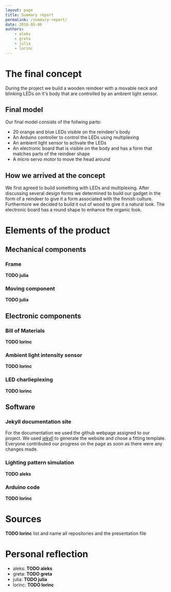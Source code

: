 ```yaml
---
layout: page
title: Summary report
permalink: /summary-report/
date: 2018-05-06
authors:
    - aleks
    - greta
    - julia
    - lorinc
---
```


The final concept
=================

During the project we build a wooden reindeer with a movable neck and blinking LEDs on it's body that are controlled by an ambient light sensor.

## Final model 
Our final model consists of the follwing parts:
* 20 orange and blue LEDs visible on the reindeer's body
* An Arduino controller to control the LEDs using multiplexing 
* An ambient light sensor to activate the LEDs
* An electronic board that is visible on the body and has a form that matches parts of the reindeer shape
* A micro servo motor to move the head around

## How we arrived at the concept
We first agreed to build something with LEDs and multiplexing. After discussing several design forms we determined to build our gadget in the form of a reindeer to give it a form associated with the finnish culture. Furthermore we decided to build it out of wood to give it a natural look. The electronic board has a round shape to enhance the organic look.

Elements of the product
====================

Mechanical components
---------------------

### Frame
**TODO julia**

### Moving component
**TODO julia**

Electronic components
---------------------

### Bill of Materials
**TODO lorinc**

### Ambient light intensity sensor
**TODO lorinc**

### LED charlieplexing
**TODO lorinc**

Software
--------

### Jekyll documentation site
For the documentation we used the github webpage assigned to our project. We used [jekyll](https://jekyllrb.com/) to generate the website and chose a fitting template.
Everyone contributed our progress on the page as soon as there were any changes made.

### Lighting pattern simulation
**TODO aleks**

### Arduino code
**TODO lorinc**

Sources
=======

**TODO lorinc** list and name all repositories and the presentation file

Personal reflection
===================

- aleks: **TODO aleks**
- greta: **TODO greta**
- julia: **TODO julia**
- lorinc: **TODO lorinc**
